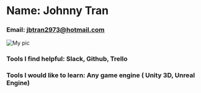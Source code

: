 # Name: Johnny Tran
### Email: jbtran2973@hotmail.com
![My pic](https://avatars3.githubusercontent.com/u/18449525?v=3&s=260)

### Tools I find helpful: Slack, Github, Trello
### Tools I would like to learn: Any game engine ( Unity 3D, Unreal Engine)
